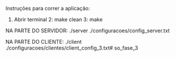 Instruções para correr a aplicação:
1. Abrir terminal
2: make clean
3: make


NA PARTE DO SERVIDOR:
./server ./configuracoes/config_server.txt

NA PARTE DO CLIENTE:
./client ./configuracoes/clientes/client_config_3.txt# so_fase_3
